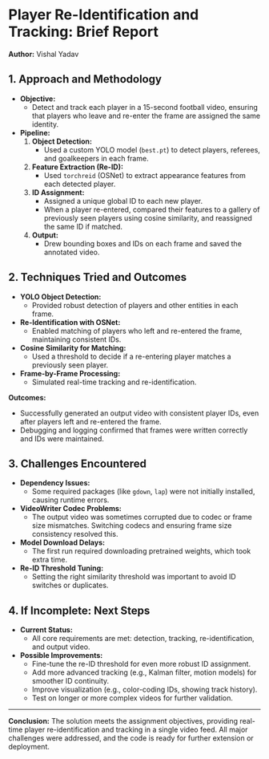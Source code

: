# Player Re-Identification and Tracking: Brief Report

**Author:** Vishal Yadav

## 1. Approach and Methodology
- **Objective:**
  - Detect and track each player in a 15-second football video, ensuring that players who leave and re-enter the frame are assigned the same identity.
- **Pipeline:**
  1. **Object Detection:**
     - Used a custom YOLO model (`best.pt`) to detect players, referees, and goalkeepers in each frame.
  2. **Feature Extraction (Re-ID):**
     - Used `torchreid` (OSNet) to extract appearance features from each detected player.
  3. **ID Assignment:**
     - Assigned a unique global ID to each new player.
     - When a player re-entered, compared their features to a gallery of previously seen players using cosine similarity, and reassigned the same ID if matched.
  4. **Output:**
     - Drew bounding boxes and IDs on each frame and saved the annotated video.

## 2. Techniques Tried and Outcomes
- **YOLO Object Detection:**
  - Provided robust detection of players and other entities in each frame.
- **Re-Identification with OSNet:**
  - Enabled matching of players who left and re-entered the frame, maintaining consistent IDs.
- **Cosine Similarity for Matching:**
  - Used a threshold to decide if a re-entering player matches a previously seen player.
- **Frame-by-Frame Processing:**
  - Simulated real-time tracking and re-identification.

**Outcomes:**
- Successfully generated an output video with consistent player IDs, even after players left and re-entered the frame.
- Debugging and logging confirmed that frames were written correctly and IDs were maintained.

## 3. Challenges Encountered
- **Dependency Issues:**
  - Some required packages (like `gdown`, `lap`) were not initially installed, causing runtime errors.
- **VideoWriter Codec Problems:**
  - The output video was sometimes corrupted due to codec or frame size mismatches. Switching codecs and ensuring frame size consistency resolved this.
- **Model Download Delays:**
  - The first run required downloading pretrained weights, which took extra time.
- **Re-ID Threshold Tuning:**
  - Setting the right similarity threshold was important to avoid ID switches or duplicates.

## 4. If Incomplete: Next Steps
- **Current Status:**
  - All core requirements are met: detection, tracking, re-identification, and output video.
- **Possible Improvements:**
  - Fine-tune the re-ID threshold for even more robust ID assignment.
  - Add more advanced tracking (e.g., Kalman filter, motion models) for smoother ID continuity.
  - Improve visualization (e.g., color-coding IDs, showing track history).
  - Test on longer or more complex videos for further validation.

---

**Conclusion:**
The solution meets the assignment objectives, providing real-time player re-identification and tracking in a single video feed. All major challenges were addressed, and the code is ready for further extension or deployment. 